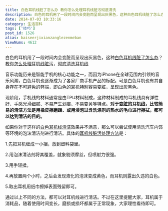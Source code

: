 ```yaml
---
title: 白色耳机线脏了怎么办 教你怎么处理耳机线脏污彻底清洗
description: 白色的耳机用了一段时间内会变脏而呈现出灰黑色，这种白色耳机线脏了怎么办？教你怎么处理耳机线脏污，彻底清洗耳机线音乐功能历来是智能手机的核心功能之一，而因为iPhone在全球范围内引领的音乐风潮，白色耳机也逐渐成为了各家厂商手机产品的标配。可是白色耳机也有其自身存在不可避免的弊端，即白色的耳机特别容易变脏，呈现出灰黑色。现阶段，手机线的材料通常是由TPU材料制成，这种材料制成的耳机线具有弹性好、
date: 2014-07-03 10:33:16
category: 生活百科
tags: ['技巧']
post_id: 1526
alias: baiseerjixianzanglezenmeban
ViewNums: 4612
---
```


白色的耳机用了一段时间内会变脏而呈现出灰黑色，这种[白色耳机线脏了怎么办](/blog/baiseerjixianzanglezenmeban)？[教你怎么处理耳机线脏污](/blog/baiseerjixianzanglezenmeban)，[彻底清洗耳机线](/blog/baiseerjixianzanglezenmeban)

音乐功能历来是智能手机的核心功能之一，而因为iPhone在全球范围内引领的音乐风潮，白色耳机也逐渐成为了各家厂商手机产品的标配。可是白色耳机也有其自身存在不可避免的弊端，即白色的耳机特别容易变脏，呈现出灰黑色。

现阶段，手机线的材料通常是由TPU材料制成，这种材料制成的耳机线具有弹性好、手感光滑细腻、不易产生划痕、不易变黄等特点。**对于[变脏的耳机线](/blog/baiseerjixianzanglezenmeban)，比较简易的清洁方法是用橡皮擦磨蹭、或用浸泡过含洗涤剂的热水的毛巾进行擦拭，都可以达到清洁的目的。**

如果你对于这样的[白色耳机线清洁](/blog/baiseerjixianzanglezenmeban)效果并不满意，那么可以尝试使用清洗汽车内饰等环境的泡沫清洁剂进行清洁。具体的[耳机线脏污处理方法](/blog/baiseerjixianzanglezenmeban)是：

1.先把耳机缠成一小捆，放到塑料袋里。

2.用泡沫清洁剂将其覆盖，就象剔须摩丝，但喷射力很强。

3.用手轻揉。

4.再放置两个小时，之后会发现液化的泡沫变成黄色，而耳机则露出久违的白色。

5.取出耳机用纸巾擦掉表面残留即可。

通过以上不同的方法，都可以对耳机线进行清洁。不过在这里提醒大家，耳机属于消耗品，随着使用时间变长，磨损或损坏都属于正常现象，大家理性看待即可。

